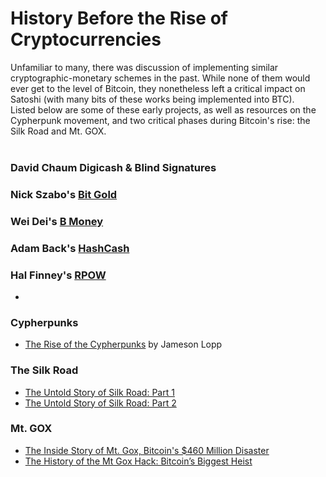 # History Before the Rise of Cryptocurrencies
Unfamiliar to many, there was discussion of implementing similar cryptographic-monetary schemes in the past. While none of them would ever get to the level of Bitcoin, they nonetheless left a critical impact on Satoshi (with many bits of these works being implemented into BTC). <br> Listed below are some of these early projects, as well as resources on the Cypherpunk movement, and two critical phases during Bitcoin's rise: the Silk Road and Mt. GOX.
<br>
<br>
### David Chaum Digicash & Blind Signatures
### Nick Szabo's [Bit Gold](http://unenumerated.blogspot.com/2005/12/bit-gold.html)
### Wei Dei's [B Money](http://www.weidai.com/bmoney.txt)
### Adam Back's [HashCash](http://nakamotoinstitute.org/static/docs/hashcash.pdf)
### Hal Finney's [RPOW](https://cryptome.org/rpow.htm)
  * [](http://fennetic.net/irc/finney.org/~hal/rpow/)
### Cypherpunks
  * [The Rise of the Cypherpunks](https://www.coindesk.com/the-rise-of-the-cypherpunks/) by Jameson Lopp
### The Silk Road
  * [The Untold Story of Silk Road: Part 1](https://www.wired.com/2015/04/silk-road-1/)
  * [The Untold Story of Silk Road: Part 2](https://www.wired.com/2015/05/silk-road-2/)
### Mt. GOX
  * [The Inside Story of Mt. Gox, Bitcoin's $460 Million Disaster](https://www.wired.com/2014/03/bitcoin-exchange/)
  * [The History of the Mt Gox Hack: Bitcoin’s Biggest Heist](https://blockonomi.com/mt-gox-hack/)
